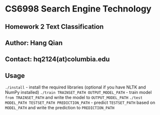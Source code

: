 # CS6998 Search Engine Technology #
## Homework 2 Text Classification ##

## Author: Hang Qian ##
## Contact: hq2124(at)columbia.edu ##

## Usage ##
`./install` - install the required libraries (optional if you have NLTK and NumPy installed)
`./train TRAINSET_PATH OUTPUT_MODEL_PATH` - train model `from TRAINSET_PATH` and write the model to `OUTPUT_MODEL_PATH`
`./test MODEL_PATH TESTSET_PATH PREDICTION_PATH` - predict `TESTSET_PATH` based on `MODEL_PATH` and write the prediction to `PREDICTION_PATH`


